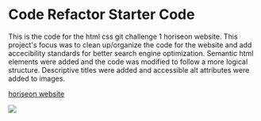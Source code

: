 # Code Refactor Starter Code

This is the code for the html css git challenge 1 horiseon website. This project's focus was to clean up/organize the code for the website and add accecibility standards for better search engine optimization. Semantic html elements were added and the code was modified to follow a more logical structure. Descriptive titles were added and accessible alt attributes were added to images.

<!-- link to deployed application -->
<a href="nehemiascolon.github.io/project-1-code-refactor">horiseon website</a>


<img src="./horiseon-completed-project-screenshot">
